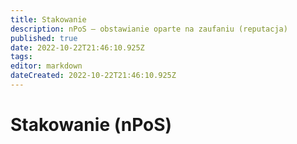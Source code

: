 ```yaml
---
title: Stakowanie
description: nPoS — obstawianie oparte na zaufaniu (reputacja)
published: true
date: 2022-10-22T21:46:10.925Z
tags: 
editor: markdown
dateCreated: 2022-10-22T21:46:10.925Z
---
```


# Stakowanie (nPoS)